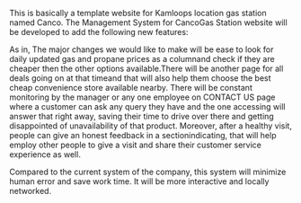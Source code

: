 This is basically a template website for Kamloops location gas station named Canco. The Management System for CancoGas Station website will be developed to add the following new features:

As in, The major changes we would like to make will be ease to look for daily updated gas and propane prices as a columnand check if they are cheaper then the other options available.There will be another page for all deals going on at that timeand that will also help them choose the best cheap convenience store available nearby. There will be constant monitoring by the manager or any one employee on CONTACT US page where a customer can ask any query they have and the one accessing will answer that right away, saving their time to drive over there and getting disappointed of unavailability of that product. Moreover, after a healthy visit, people can give an honest feedback in a sectionindicating, that will help employ other people to give a visit and share their customer service experience as well. 

Compared to the current system of the company, this system will minimize human error and save work time. It will be more interactive and locally networked.
